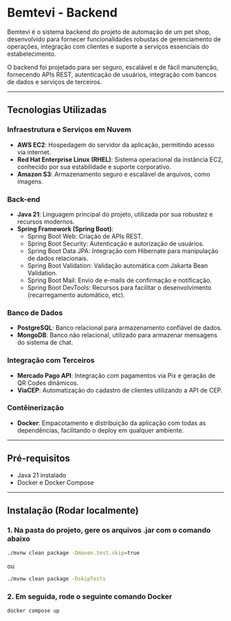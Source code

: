 # Bemtevi - Backend

Bemtevi é o sistema backend do projeto de automação de um pet shop, desenvolvido para fornecer funcionalidades robustas de gerenciamento de operações, integração com clientes e suporte a serviços essenciais do estabelecimento.

O backend foi projetado para ser seguro, escalável e de fácil manutenção, fornecendo APIs REST, autenticação de usuários, integração com bancos de dados e serviços de terceiros.

---

## Tecnologias Utilizadas

### Infraestrutura e Serviços em Nuvem
- **AWS EC2**: Hospedagem do servidor da aplicação, permitindo acesso via internet.  
- **Red Hat Enterprise Linux (RHEL)**: Sistema operacional da instância EC2, conhecido por sua estabilidade e suporte corporativo.  
- **Amazon S3**: Armazenamento seguro e escalável de arquivos, como imagens.  

### Back-end
- **Java 21**: Linguagem principal do projeto, utilizada por sua robustez e recursos modernos.  
- **Spring Framework (Spring Boot)**:
  - Spring Boot Web: Criação de APIs REST.  
  - Spring Boot Security: Autenticação e autorização de usuários.  
  - Spring Boot Data JPA: Integração com Hibernate para manipulação de dados relacionais.  
  - Spring Boot Validation: Validação automática com Jakarta Bean Validation.  
  - Spring Boot Mail: Envio de e-mails de confirmação e notificação.  
  - Spring Boot DevTools: Recursos para facilitar o desenvolvimento (recarregamento automático, etc).  

### Banco de Dados
- **PostgreSQL**: Banco relacional para armazenamento confiável de dados.  
- **MongoDB**: Banco não relacional, utilizado para armazenar mensagens do sistema de chat.  

### Integração com Terceiros
- **Mercado Pago API**: Integração com pagamentos via Pix e geração de QR Codes dinâmicos.  
- **ViaCEP**: Automatização do cadastro de clientes utilizando a API de CEP.  

### Contêinerização
- **Docker**: Empacotamento e distribuição da aplicação com todas as dependências, facilitando o deploy em qualquer ambiente.  

---

## Pré-requisitos
- Java 21 instalado  
- Docker e Docker Compose  

---

## Instalação (Rodar localmente)
### 1. Na pasta do projeto, gere os arquivos .jar com o comando abaixo
```bash
./mvnw clean package -Dmaven.test.skip=true
```
ou
```bash
./mvnw clean package -DskipTests
```
### 2. Em seguida, rode o seguinte comando Docker
```bash
docker compose up
```
